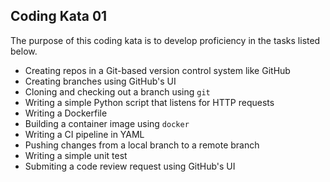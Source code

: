 ## Coding Kata 01
The purpose of this coding kata is to develop proficiency in the tasks listed below. 
* Creating repos in a Git-based version control system like GitHub
* Creating branches using GitHub's UI
* Cloning and checking out a branch using `git`
* Writing a simple Python script that listens for HTTP requests
* Writing a Dockerfile 
* Building a container image using `docker`
* Writing a CI pipeline in YAML
* Pushing changes from a local branch to a remote branch
* Writing a simple unit test
* Submiting a code review request using GitHub's UI
